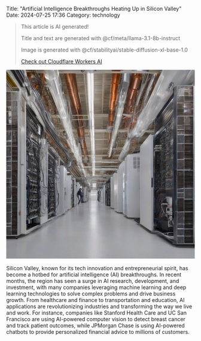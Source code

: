 Title: "Artificial Intelligence Breakthroughs Heating Up in Silicon Valley"
Date: 2024-07-25 17:36
Category: technology

> This article is AI generated!
> 
> Title and text are generated with @cf/meta/llama-3.1-8b-instruct
> 
> Image is generated with @cf/stabilityai/stable-diffusion-xl-base-1.0
> 
> [Check out Cloudflare Workers AI](https://developers.cloudflare.com/workers-ai/models/)


![Alt Text](images/2024-07-25-artificial-intelligence-breakthroughs-heating-up-in-silicon-valley.png)

Silicon Valley, known for its tech innovation and entrepreneurial spirit, has become a hotbed for artificial intelligence (AI) breakthroughs. In recent months, the region has seen a surge in AI research, development, and investment, with many companies leveraging machine learning and deep learning technologies to solve complex problems and drive business growth. From healthcare and finance to transportation and education, AI applications are revolutionizing industries and transforming the way we live and work. For instance, companies like Stanford Health Care and UC San Francisco are using AI-powered computer vision to detect breast cancer and track patient outcomes, while JPMorgan Chase is using AI-powered chatbots to provide personalized financial advice to millions of customers.